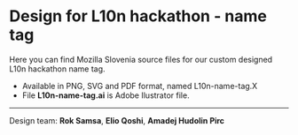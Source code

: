 # Design for L10n hackathon - name tag

Here you can find Mozilla Slovenia source files for our custom designed L10n hackathon name tag.

* Available in PNG, SVG and PDF format, named L10n-name-tag.X
* File **L10n-name-tag.ai** is Adobe Ilustrator file.



---

Design team: **Rok Samsa**, **Elio Qoshi**, **Amadej Hudolin Pirc**  


